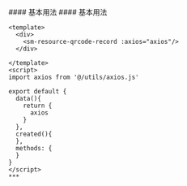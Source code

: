 
<cn>
#### 基本用法
</cn>

<us>
#### 基本用法
</us>

```tpl
<template>
  <div>
    <sm-resource-qrcode-record :axios="axios"/>
  </div>

</template>
<script>
import axios from '@/utils/axios.js'

export default {
  data(){
    return {
      axios
    }
  },
  created(){
  },
  methods: {
  }
}
</script>
*** 